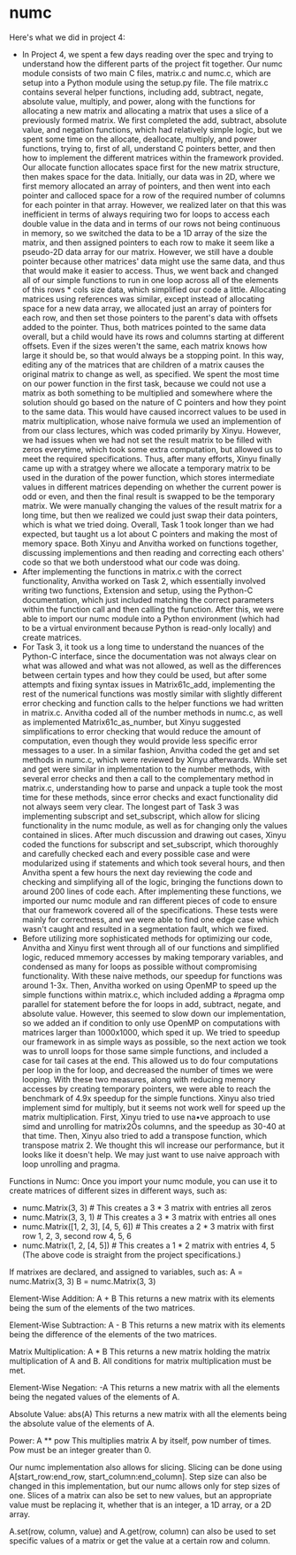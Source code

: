 # numc

Here's what we did in project 4:
- In Project 4, we spent a few days reading over the spec and trying to understand how the different parts of the project fit together. Our numc module consists of two main C files, matrix.c and numc.c, which are setup into a Python module using the setup.py file. The file matrix.c contains several helper functions, including add, subtract, negate, absolute value, multiply, and power, along with the functions for allocating a new matrix and allocating a matrix that uses a slice of a previously formed matrix. We first completed the add, subtract, absolute value, and negation functions, which had relatively simple logic, but we spent some time on the allocate, deallocate, multiply, and power functions, trying to, first of all, understand C pointers better, and then how to implement the different matrices within the framework provided. Our allocate function allocates space first for the new matrix structure, then makes space for the data. Initially, our data was in 2D, where we first memory allocated an array of pointers, and then went into each pointer and calloced space for a row of the required number of columns for each pointer in that array. However, we realized later on that this was inefficient in terms of always requiring two for loops to access each double value in the data and in terms of our rows not being continuous in memory, so we switched the data to be a 1D array of the size the matrix, and then assigned pointers to each row to make it seem like a pseudo-2D data array for our matrix. However, we still have a double pointer because other matrices' data might use the same data, and thus that would make it easier to access. Thus, we went back and changed all of our simple functions to run in one loop across all of the elements of this rows * cols size data, which simplified our code a little. Allocating matrices using references was similar, except instead of allocating space for a new data array, we allocated just an array of pointers for each row, and then set those pointers to the parent's data with offsets added to the pointer. Thus, both matrices pointed to the same data overall, but a child would have its rows and columns starting at different offsets. Even if the sizes weren't the same, each matrix knows how large it should be, so that would always be a stopping point. In this way, editing any of the matrices that are children of a matrix causes the original matrix to change as well, as specified. We spent the most time on our power function in the first task, because we could not use a matrix as both something to be multiplied and somewhere where the solution should go based on the nature of C pointers and how they point to the same data. This would have caused incorrect values to be used in matrix multiplication, whose naive formula we used an implemention of from our class lectures, which was coded primarily by Xinyu. However, we had issues when we had not set the result matrix to be filled with zeros everytime, which took some extra computation, but allowed us to meet the required specifications. Thus, after many efforts, Xinyu finally came up with a stratgey where we allocate a temporary matrix to be used in the duration of the power function, which stores intermediate values in different matrices depending on whether the current power is odd or even, and then the final result is swapped to be the temporary matrix. We were manually changing the values of the result matrix for a long time, but then we realized we could just swap their data pointers, which is what we tried doing. Overall, Task 1 took longer than we had expected, but taught us a lot about C pointers and making the most of memory space. Both Xinyu and Anvitha worked on functions together, discussing implementions and then reading and correcting each others' code so that we both understood what our code was doing.
- After implementing the functions in matrix.c with the correct functionality, Anvitha worked on Task 2, which essentially involved writing two functions, Extension and setup, using the Python-C documentation, which just included matching the correct parameters within the function call and then calling the function. After this, we were able to import our numc module into a Python environment (which had to be a virtual environment because Python is read-only locally) and create matrices. 
- For Task 3, it took us a long time to understand the nuances of the Python-C interface, since the documentation was not always clear on what was allowed and what was not allowed, as well as the differences between certain types and how they could be used, but after some attempts and fixing syntax issues in Matrix61c_add, implementing the rest of the numerical functions was mostly similar with slightly different error checking and function calls to the helper functions we had written in matrix.c. Anvitha coded all of the number methods in numc.c, as well as implemented Matrix61c_as_number, but Xinyu suggested simplifications to error checking that would reduce the amount of computation, even though they would provide less specific error messages to a user. In a similar fashion, Anvitha coded the get and set methods in numc.c, which were reviewed by Xinyu afterwards. While set and get were similar in implementation to the number methods, with several error checks and then a call to the complementary method in matrix.c, understanding how to parse and unpack a tuple took the most time for these methods, since error checks and exact functionality did not always seem very clear. The longest part of Task 3 was implementing subscript and set_subscript, which allow for slicing functionality in the numc module, as well as for changing only the values contained in slices. After much discussion and drawing out cases, Xinyu coded the functions for subscript and set_subscript, which thoroughly and carefully checked each and every possible case and were modularized using if statements and which took several hours, and then Anvitha spent a few hours the next day reviewing the code and checking and simplifying all of the logic, bringing the functions down to around 200 lines of code each. After implementing these functions, we imported our numc module and ran different pieces of code to ensure that our framework covered all of the specifications. These tests were mainly for correctness, and we were able to find one edge case which wasn't caught and resulted in a segmentation fault, which we fixed. 
- Before utilizing more sophisticated methods for optimizing our code, Anvitha and Xinyu first went through all of our functions and simplified logic, reduced mmemory accesses by making temporary variables, and condensed as many for loops as possible without compromising functionality. With these naive methods, our speedup for functions was around 1-3x. Then, Anvitha worked on using OpenMP to speed up the simple functions within matrix.c, which included adding a #pragma omp parallel for statement before the for loops in add, subtract, negate, and absolute value. However, this seemed to slow down our implementation, so we added an if condition to only use OpenMP on computations with matrices larger than 1000x1000, which sped it up. We tried to speedup our framework in as simple ways as possible, so the next action we took was to unroll loops for those same simple functions, and included a case for tail cases at the end. This allowed us to do four computations per loop in the for loop, and decreased the number of times we were looping. With these two measures, along with reducing memory accesses by creating temporary pointers, we were able to reach the benchmark of 4.9x speedup for the simple functions. Xinyu also tried implement simd for multiply, but it seems not work well for speed up the matrix multiplication. First, Xinyu tried to use na•ve approach to use simd and unrolling for matrix2Õs columns, and the speedup as 30-40 at that time. Then, Xinyu also tried to add a transpose function, which transpose matrix 2. We thought this wll increase our performance, but it looks like it doesn't help. We may just want to use naive approach with loop unrolling and pragma.

Functions in Numc:
Once you import your numc module, you can use it to create matrices of different sizes in different ways, such as:
- numc.Matrix(3, 3) # This creates a 3 * 3 matrix with entries all zeros
- numc.Matrix(3, 3, 1) # This creates a 3 * 3 matrix with entries all ones
- numc.Matrix([1, 2, 3], [4, 5, 6]) # This creates a 2 * 3 matrix with first row 1, 2, 3, second row 4, 5, 6
- numc.Matrix(1, 2, [4, 5]) # This creates a 1 * 2 matrix with entries 4, 5
(The above code is straight from the project specifications.)

If matrixes are declared, and assigned to variables, such as:
A = numc.Matrix(3, 3)
B = numc.Matrix(3, 3)

Element-Wise Addition: 
A + B
This returns a new matrix with its elements being the sum of the elements of the two matrices.

Element-Wise Subtraction:
A - B
This returns a new matrix with its elements being the difference of the elements of the two matrices.

Matrix Multiplication:
A * B
This returns a new matrix holding the matrix multiplication of A and B. All conditions for matrix multiplication must be met.

Element-Wise Negation:
-A 
This returns a new matrix with all the elements being the negated values of the elements of A.

Absolute Value:
abs(A)
This returns a new matrix with all the elements being the absolute value of the elements of A.

Power:
A ** pow
This multiplies matrix A by itself, pow number of times. Pow must be an integer greater than 0.

Our numc implementation also allows for slicing. Slicing can be done using A[start_row:end_row, start_column:end_column]. Step size can also be changed in this implementation, but our numc allows only for step sizes of one. Slices of a matrix can also be set to new values, but an appropriate value must be replacing it, whether that is an integer, a 1D array, or a 2D array.

A.set(row, column, value) and A.get(row, column) can also be used to set specific values of a matrix or get the value at a certain row and column.
